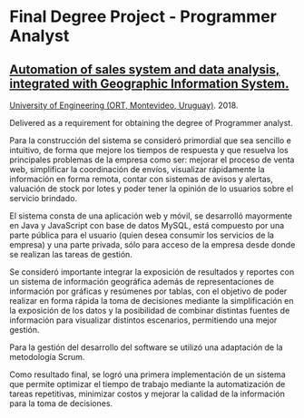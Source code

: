 # Final Degree Project - Programmer Analyst
## [Automation of sales system and data analysis, integrated with Geographic Information System.](https://github.com/Maureque/FinalDegreeProject_ProgrammerAnalyst/blob/master/MauroCarlevaro-AnalistaProgramador.pdf)
[University of Engineering (ORT, Montevideo, Uruguay)](https://fi.ort.edu.uy/). 2018.

Delivered as a requirement for obtaining the degree of Programmer analyst.

Para la construcción del sistema se consideró primordial que sea sencillo e intuitivo, de forma que mejore los tiempos de respuesta y que resuelva los principales problemas de la empresa como ser: mejorar el proceso de venta web, simplificar la coordinación de envíos, visualizar rápidamente la información en forma remota, contar con sistemas de avisos y alertas, valuación de stock por lotes y poder tener la opinión de lo usuarios sobre el servicio brindado.

El sistema consta de una aplicación web y móvil, se desarrolló mayormente en Java y JavaScript con base de datos MySQL, está compuesto por una parte pública para el usuario (quien desea consumir los servicios de la empresa) y una parte privada, sólo para acceso de la empresa desde donde se realizan las tareas de gestión.

Se consideró importante integrar la exposición de resultados y reportes con un sistema de información geográfica además de representaciones de información por gráficas y resúmenes por tablas, con el objetivo de poder realizar en forma rápida la toma de decisiones mediante la simplificación en la exposición de los datos y la posibilidad de combinar distintas fuentes de información para visualizar distintos escenarios, permitiendo una mejor gestión.

Para la gestión del desarrollo del software se utilizó una adaptación de la metodología Scrum.

Como resultado final, se logró una primera implementación de un sistema que permite optimizar el tiempo de trabajo mediante la automatización de tareas repetitivas, minimizar costos y mejorar la calidad de la información para la toma de decisiones.
